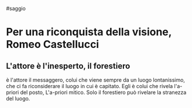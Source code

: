 #saggio
# Per una riconquista della visione, Romeo Castellucci

## L'attore è l'inesperto, il forestiero

è l'attore il messaggero, colui che viene sempre da un luogo lontanissimo, che ci fa riconsiderare il luogo in cui è capitato. Egli è colui che rivela l'a-priori del posto, L'a-priori mitico. Solo il forestiero può rivelare la stranezza del luogo.
